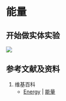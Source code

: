 # 能量

## 开始做实体实验

![](/images/能量/功，能量和简单的机器/能量/1a1.jpg)

## 参考文献及资料

1. 维基百科
	- [Energy](https://en.wikipedia.org/wiki/Energy) | [能量](https://zh.wikipedia.org/wiki/能量)